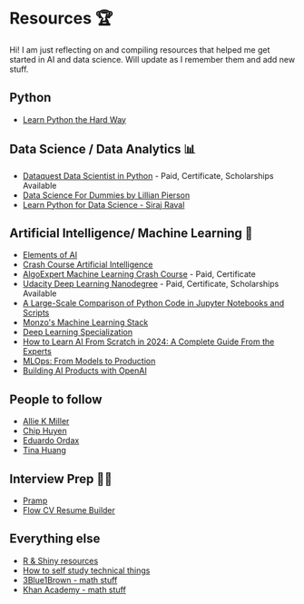 # Resources 🏆
Hi! I am just reflecting on and compiling resources that helped me get started in AI and data science. Will update as I remember them and add new stuff.

## Python 
- [Learn Python the Hard Way](https://learnpythonthehardway.org/)

## Data Science / Data Analytics 📊
- [Dataquest Data Scientist in Python](https://app.dataquest.io/path/data-scientist) - Paid, Certificate, Scholarships Available
- [Data Science For Dummies by Lillian Pierson](https://www.dummies.com/book/technology/information-technology/data-science/general-data-science/data-science-for-dummies-281677/)
- [Learn Python for Data Science - Siraj Raval](https://www.youtube.com/playlist?list=PL2-dafEMk2A6QKz1mrk1uIGfHkC1zZ6UU)

## Artificial Intelligence/ Machine Learning 🤖
- [Elements of AI](https://elementsofai.com/)
- [Crash Course Artificial Intelligence](https://thecrashcourse.com/topic/ai/)
- [AlgoExpert Machine Learning Crash Course](https://www.algoexpert.io/machine-learning/crash-course) - Paid, Certificate
- [Udacity Deep Learning Nanodegree](https://www.udacity.com/course/deep-learning-nanodegree--nd101) - Paid, Certificate, Scholarships Available
- [A Large-Scale Comparison of Python Code in Jupyter Notebooks and Scripts](https://arxiv.org/pdf/2203.16718.pdf)
- [Monzo's Machine Learning Stack](https://monzo.com/blog/2022/04/26/monzos-machine-learning-stack?utm_source=ActiveCampaign&utm_medium=email&utm_content=Mega-Ops+%231+6&utm_campaign=Mega-Ops+%231+6#article)
- [Deep Learning Specialization](https://www.coursera.org/specializations/deep-learning)
- [How to Learn AI From Scratch in 2024: A Complete Guide From the Experts](https://www.datacamp.com/blog/how-to-learn-ai)
- [MLOps: From Models to Production](https://uplimit.com/course/mlops)
- [Building AI Products with OpenAI](https://uplimit.com/course/prompt-design-building-ai-products)

## People to follow 
- [Allie K Miller](https://www.linkedin.com/in/alliekmiller/)
- [Chip Huyen](https://www.linkedin.com/in/chiphuyen/)
- [Eduardo Ordax](https://www.linkedin.com/in/eordax/)
- [Tina Huang](https://www.youtube.com/@TinaHuang1)

## Interview Prep 💪🏾
- [Pramp](https://www.pramp.com/)
- [Flow CV Resume Builder](https://flowcv.io/)

## Everything else
- [R & Shiny resources](https://github.com/gigikenneth/r-resources)
- [How to self study technical things](https://www.youtube.com/watch?v=_EzmbCuoFcU)
- [3Blue1Brown - math stuff](https://www.youtube.com/c/3blue1brown)
- [Khan Academy - math stuff](https://www.khanacademy.org/)
